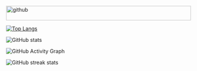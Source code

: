 


[<img src='https://cdn.jsdelivr.net/npm/simple-icons@3.0.1/icons/github.svg' alt='github' height='40' width='100%'>](https://github.com/alpondith)  

[![Top Langs](https://github-readme-stats.vercel.app/api/top-langs/?username=alpondith)](https://github.com/anuraghazra/github-readme-stats)

![GitHub stats](https://github-readme-stats.vercel.app/api?username=alpondith&show_icons=true&count_private=true)  

![GitHub Activity Graph](https://activity-graph.herokuapp.com/graph?username=alpondith)  

![GitHub streak stats](https://github-readme-streak-stats.herokuapp.com/?user=alpondith)  

